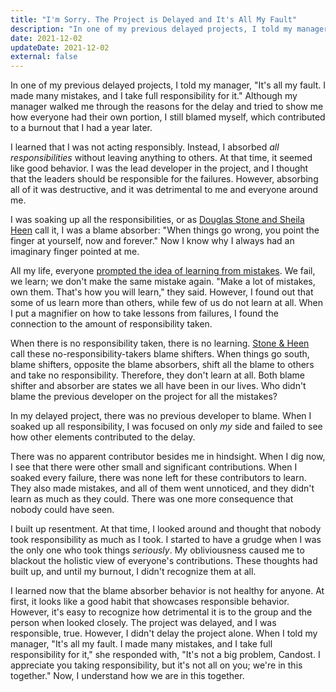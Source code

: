 ```yaml
---
title: "I'm Sorry. The Project is Delayed and It's All My Fault"
description: "In one of my previous delayed projects, I told my manager, 'It's all my fault. I made many mistakes, and I take full responsibility for them.' I blamed myself, which contributed to a burnout that I had a year later."
date: 2021-12-02
updateDate: 2021-12-02
external: false
---
```


In one of my previous delayed projects, I told my manager, "It's all my fault. I made many mistakes, and I take full responsibility for it." Although my manager walked me through the reasons for the delay and tried to show me how everyone had their own portion, I still blamed myself, which contributed to a burnout that I had a year later.

I learned that I was not acting responsibly. Instead, I absorbed *all responsibilities* without leaving anything to others. At that time, it seemed like good behavior. I was the lead developer in the project, and I thought that the leaders should be responsible for the failures. However, absorbing all of it was destructive, and it was detrimental to me and everyone around me.

I was soaking up all the responsibilities, or as [Douglas Stone and Sheila Heen](https://www.stoneandheen.com/thanks-feedback) call it, I was a blame absorber: "When things go wrong, you point the finger at yourself, now and forever." Now I know why I always had an imaginary finger pointed at me.

All my life, everyone [prompted the idea of learning from mistakes](/notes/31/). We fail, we learn; we don't make the same mistake again. "Make a lot of mistakes, own them. That's how you will learn," they said. However, I found out that some of us learn more than others, while few of us do not learn at all. When I put a magnifier on how to take lessons from failures, I found the connection to the amount of responsibility taken.

When there is no responsibility taken, there is no learning. [Stone & Heen](https://www.stoneandheen.com/thanks-feedback) call these no-responsibility-takers blame shifters. When things go south, blame shifters, opposite the blame absorbers, shift all the blame to others and take no responsibility. Therefore, they don't learn at all. Both blame shifter and absorber are states we all have been in our lives. Who didn't blame the previous developer on the project for all the mistakes?

In my delayed project, there was no previous developer to blame. When I soaked up all responsibility, I was focused on only *my* side and failed to see how other elements contributed to the delay.

There was no apparent contributor besides me in hindsight. When I dig now, I see that there were other small and significant contributions. When I soaked every failure, there was none left for these contributors to learn. They also made mistakes, and all of them went unnoticed, and they didn't learn as much as they could. There was one more consequence that nobody could have seen.

I built up resentment. At that time, I looked around and thought that nobody took responsibility as much as I took. I started to have a grudge when I was the only one who took things *seriously*. My obliviousness caused me to blackout the holistic view of everyone's contributions. These thoughts had built up, and until my burnout, I didn't recognize them at all.

I learned now that the blame absorber behavior is not healthy for anyone. At first, it looks like a good habit that showcases responsible behavior. However, it's easy to recognize how detrimental it is to the group and the person when looked closely. The project was delayed, and I was responsible, true. However, I didn't delay the project alone. When I told my manager, "It's all my fault. I made many mistakes, and I take full responsibility for it," she responded with, "It's not a big problem, Candost. I appreciate you taking responsibility, but it's not all on you; we're in this together." Now, I understand how we are in this together.
